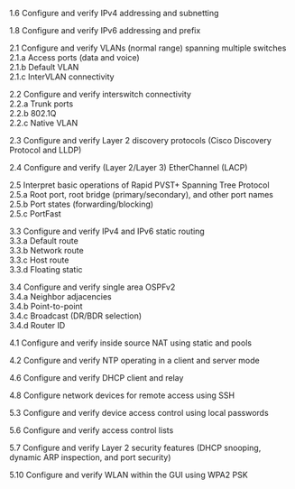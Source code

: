 1.6 Configure and verify IPv4 addressing and subnetting

1.8 Configure and verify IPv6 addressing and prefix

2.1 Configure and verify VLANs (normal range) spanning multiple switches  
2.1.a Access ports (data and voice)  
2.1.b Default VLAN  
2.1.c InterVLAN connectivity

2.2 Configure and verify interswitch connectivity  
2.2.a Trunk ports  
2.2.b 802.1Q  
2.2.c Native VLAN

2.3 Configure and verify Layer 2 discovery protocols (Cisco Discovery Protocol and LLDP)

2.4 Configure and verify (Layer 2/Layer 3) EtherChannel (LACP)

2.5 Interpret basic operations of Rapid PVST+ Spanning Tree Protocol  
2.5.a Root port, root bridge (primary/secondary), and other port names  
2.5.b Port states (forwarding/blocking)  
2.5.c PortFast

3.3 Configure and verify IPv4 and IPv6 static routing  
3.3.a Default route  
3.3.b Network route  
3.3.c Host route  
3.3.d Floating static

3.4 Configure and verify single area OSPFv2  
3.4.a Neighbor adjacencies  
3.4.b Point-to-point  
3.4.c Broadcast (DR/BDR selection)  
3.4.d Router ID

4.1 Configure and verify inside source NAT using static and pools

4.2 Configure and verify NTP operating in a client and server mode

4.6 Configure and verify DHCP client and relay

4.8 Configure network devices for remote access using SSH

5.3 Configure and verify device access control using local passwords

5.6 Configure and verify access control lists

5.7 Configure and verify Layer 2 security features (DHCP snooping, dynamic ARP inspection, and port security)

5.10 Configure and verify WLAN within the GUI using WPA2 PSK
